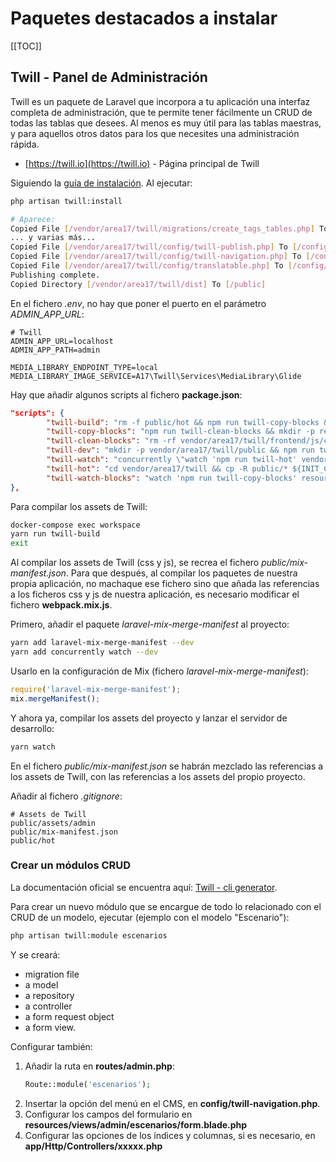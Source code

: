# Paquetes destacados a instalar

[[TOC]]


## Twill - Panel de Administración

Twill es un paquete de Laravel que incorpora a tu aplicación una interfaz completa de administración, que te permite 
tener fácilmente un CRUD de todas las tablas que desees. Al menos es muy útil para las tablas maestras, y para 
aquellos otros datos para los que necesites una administración rápida.

- [https://twill.io](https://twill.io) - Página principal de Twill

Siguiendo la [guía de instalación](https://twill.io/docs/#installation). Al ejecutar:

```bash
php artisan twill:install

# Aparece:
Copied File [/vendor/area17/twill/migrations/create_tags_tables.php] To [/database/migrations/2019_08_24_30001_create_tags_tables.php]
... y varias más...
Copied File [/vendor/area17/twill/config/twill-publish.php] To [/config/twill.php]
Copied File [/vendor/area17/twill/config/twill-navigation.php] To [/config/twill-navigation.php]
Copied File [/vendor/area17/twill/config/translatable.php] To [/config/translatable.php]
Publishing complete.
Copied Directory [/vendor/area17/twill/dist] To [/public]
```

En el fichero _.env_, no hay que poner el puerto en el parámetro _ADMIN_APP_URL_:

```
# Twill
ADMIN_APP_URL=localhost
ADMIN_APP_PATH=admin

MEDIA_LIBRARY_ENDPOINT_TYPE=local
MEDIA_LIBRARY_IMAGE_SERVICE=A17\Twill\Services\MediaLibrary\Glide
```

Hay que añadir algunos scripts al fichero **package.json**:

```json
"scripts": {
        "twill-build": "rm -f public/hot && npm run twill-copy-blocks && cd vendor/area17/twill && npm ci && npm run prod && cp -R public/* ${INIT_CWD}/public",
        "twill-copy-blocks": "npm run twill-clean-blocks && mkdir -p resources/assets/js/blocks/ && cp -R resources/assets/js/blocks/ vendor/area17/twill/frontend/js/components/blocks/customs/",
        "twill-clean-blocks": "rm -rf vendor/area17/twill/frontend/js/components/blocks/customs",
        "twill-dev": "mkdir -p vendor/area17/twill/public && npm run twill-copy-blocks && concurrently \"cd vendor/area17/twill && npm ci && npm run hot\" \"npm run twill-watch\" && npm run twill-clean-blocks",
        "twill-watch": "concurrently \"watch 'npm run twill-hot' vendor/area17/twill/public --wait=2 --interval=0.1\" \"npm run twill-watch-blocks\"",
        "twill-hot": "cd vendor/area17/twill && cp -R public/* ${INIT_CWD}/public",
        "twill-watch-blocks": "watch 'npm run twill-copy-blocks' resources/assets/js/blocks --wait=2 --interval=0.1"        
},
```

Para compilar los assets de Twill:

```bash
docker-compose exec workspace
yarn run twill-build
exit
```

Al compilar los assets de Twill (css y js), se recrea el fichero _public/mix-manifest.json_. Para que después,
al compilar los paquetes de nuestra propia aplicación, no machaque ese fichero sino que añada las referencias
a los ficheros css y js de nuestra aplicación, es necesario modificar el fichero **webpack.mix.js**.
 
Primero, añadir el paquete _laravel-mix-merge-manifest_ al proyecto:

```bash
yarn add laravel-mix-merge-manifest --dev
yarn add concurrently watch --dev
```

Usarlo en la configuración de Mix (fichero _laravel-mix-merge-manifest_):

```js
require('laravel-mix-merge-manifest');
mix.mergeManifest();
```   

Y ahora ya, compilar los assets del proyecto y lanzar el servidor de desarrollo:

```bash
yarn watch
```   

En el fichero _public/mix-manifest.json_ se habrán mezclado las referencias a los assets de Twill, con
las referencias a los assets del propio proyecto.
   
Añadir al fichero _.gitignore_:

```
# Assets de Twill
public/assets/admin
public/mix-manifest.json
public/hot

```

### Crear un módulos CRUD

La documentación oficial se encuentra aquí: [Twill - cli generator](https://twill.io/docs/#cli-generator).

Para crear un nuevo módulo que se encargue de todo lo relacionado con el CRUD de un modelo, ejecutar 
(ejemplo con el modelo "Escenario"):

```bash
php artisan twill:module escenarios
```

Y se creará:

- migration file
- a model
- a repository
- a controller
- a form request object 
- a form view.

Configurar también:

1. Añadir la ruta en **routes/admin.php**:
   ```php
   Route::module('escenarios');
   ```
2. Insertar la opción del menú en el CMS, en **config/twill-navigation.php**.
3. Configurar los campos del formulario en **resources/views/admin/escenarios/form.blade.php**
4. Configurar las opciones de los índices y columnas, si es necesario,
   en **app/Http/Controllers/xxxxx.php**



